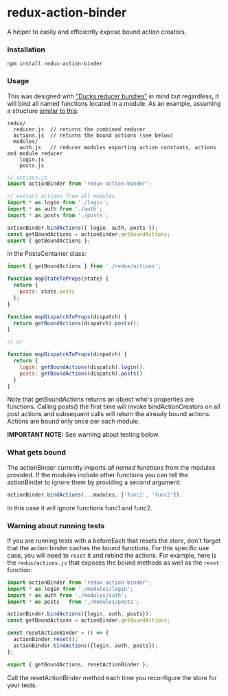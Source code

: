 # redux-action-binder
A helper to easily and efficiently expose bound action creators.

### Installation
```
npm install redux-action-binder
```
### Usage

This was designed with ["Ducks reducer bundles"](https://github.com/erikras/ducks-modular-redux) in mind but regardless, it will bind all named functions located in a module. As an example, assuming a structure [similar to this](https://github.com/erikras/react-redux-universal-hot-example/tree/master/src/redux):

```
redux/
  reducer.js  // returns the combined reducer
  actions.js  // returns the bound actions (see below)
  modules/
    auth.js   // reducer modules exporting action constants, actions and module reducer
    login.js
    posts.js
```

```javascript
// actions.js
import actionBinder from 'redux-action-binder';

// extract actions from all modules
import * as login from './login';
import * as auth from './auth';
import * as posts from './posts';

actionBinder.bindActions({ login, auth, posts });
const getBoundActions = actionBinder.getBoundActions;
export { getBoundActions };
```

In the PostsContainer class:
```javascript
import { getBoundActions } from './redux/actions';

function mapStateToProps(state) {
  return {
    posts: state.posts
  };
}

function mapDispatchToProps(dispatch) {
  return getBoundActions(dispatch).posts();
}

// or

function mapDispatchToProps(dispatch) {
  return {
    login: getBoundActions(dispatch).login(),
    posts: getBoundActions(dispatch).posts()
  }  
}
```
Note that getBoundActions returns an object who's properties are functions. Calling posts() the first time will invoke bindActionCreators on all post actions and subsequent calls will return the already bound actions. Actions are bound only once per each module. 

**IMPORTANT NOTE:** See warning about testing below.

### What gets bound
The actionBinder currently imports *all named* functions from the modules provided. If the modules include other functions you can tell the actionBinder to ignore them by providing a second argument:

```javascript
actionBinder.bindActions(...modules, ['func1', 'func2']);
```
In this case it will ignore functions func1 and func2.

### Warning about running tests
If you are running tests with a beforeEach that resets the store, don't forget that the action binder caches the bound functions. For this specific use case, you will need to ```reset``` it and rebind the actions. For example, here is the ```redux/actions.js``` that exposes the bound methods as well as the ```reset``` function:

```javascript
import actionBinder from 'redux-action-binder';
import * as login from './modules/login';
import * as auth from './modules/auth';
import * as posts   from './modules/posts';

actionBinder.bindActions({login, auth, posts});
const getBoundActions = actionBinder.getBoundActions;

const resetActionBinder = () => {
  actionBinder.reset();
  actionBinder.bindActions({login, auth, posts});
};

export { getBoundActions, resetActionBinder };
```
Call the resetActionBinder method each time you reconfigure the store for your tests.
